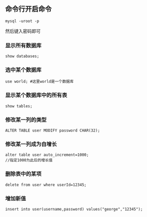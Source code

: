 ## 命令行开启命令
    mysql -uroot -p
然后键入密码即可
### 显示所有数据库
    show databases;
### 选中某个数据库
    use world; #这里world是一个数据库
### 显示某个数据库中的所有表
    show tables;
### 修改某一列的类型
    ALTER TABLE user MODIFY password CHAR(32);
### 修改某一列成为自增长
    alter table user auto_increment=1000;
    //指定1000为此后的增长值
### 删除表中的某项
    delete from user where userId=12345;
### 增加新值
    insert into user(username,password) values("george","12345");
